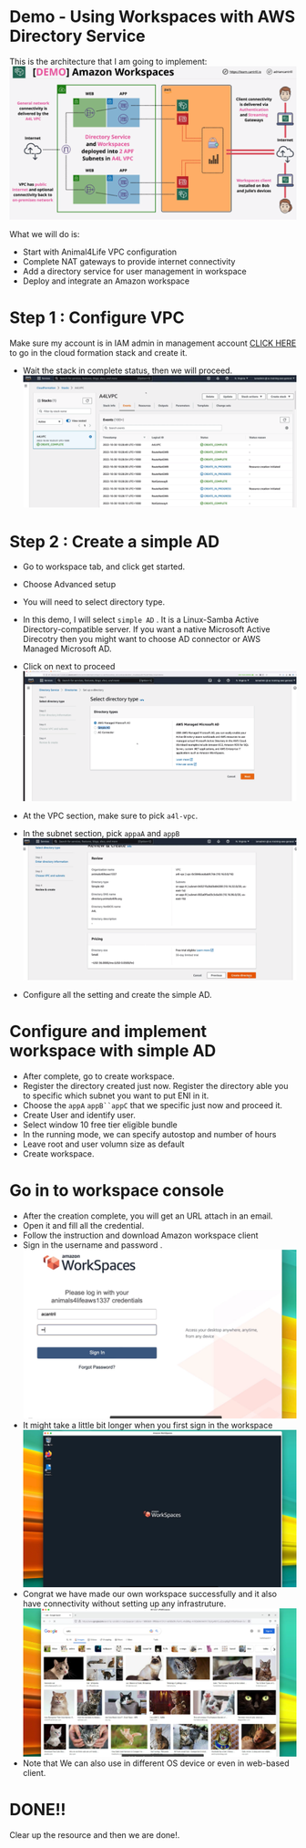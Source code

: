 # Demo - Using Workspaces with AWS Directory Service

This is the architecture that I am going to implement:
![1 -PNG](https://github.com/yyhao0422/aws-project/blob/master/ADVANCED%20IDENTITIES%20%26%20FEDERATION/3-%20Using%20workspaces%20with%20an%20AWS%20Directory%20Service/images/1.png)

What we will do is:

- Start with Animal4Life VPC configuration
- Complete NAT gateways to provide internet connectivity
- Add a directory service for user management in workspace
- Deploy and integrate an Amazon workspace

# Step 1 : Configure VPC

Make sure my account is in IAM admin in management account 
[CLICK HERE](https://console.aws.amazon.com/cloudformation/home?region=us-east-1#/stacks/create/review?templateURL=https://learn-cantrill-labs.s3.amazonaws.com/awscoursedemos/0029-aws-mixed-workspaces-simple-demo/vpc_with_natgw.yaml&stackName=A4LVPC) to go in the cloud formation stack and create it.
- Wait the stack in complete status, then we will proceed. 
![2 -PNG](https://github.com/yyhao0422/aws-project/blob/master/ADVANCED%20IDENTITIES%20%26%20FEDERATION/3-%20Using%20workspaces%20with%20an%20AWS%20Directory%20Service/images/2.png)

# Step 2 : Create a simple AD

- Go to workspace tab, and click get started.
- Choose Advanced setup
- You will need to select directory type.
- In this demo, I will select `simple AD` . It is a Linux-Samba Active Directory-compatible server. If you want a native Microsoft Active Direcotry then you might want to choose AD connector or AWS Managed Microsoft AD.
- Click on next to proceed
![3 -PNG](https://github.com/yyhao0422/aws-project/blob/master/ADVANCED%20IDENTITIES%20%26%20FEDERATION/3-%20Using%20workspaces%20with%20an%20AWS%20Directory%20Service/images/3.png)

- At the VPC section, make sure to pick `a4l-vpc`.
- In the subnet section, pick `appaA` and `appB`
![4 -PNG](https://github.com/yyhao0422/aws-project/blob/master/ADVANCED%20IDENTITIES%20%26%20FEDERATION/3-%20Using%20workspaces%20with%20an%20AWS%20Directory%20Service/images/4.png)

- Configure all the setting and create the simple AD.

# Configure and implement workspace with simple AD

- After complete, go to create workspace.
- Register the directory created just now. Register the directory able you to specific which subnet you want to put ENI in it.
- Choose the `appA` `appB``appC` that we specific just now and proceed it.
- Create User and identify user.
- Select window 10 free tier eligible bundle
- In the running mode, we can specify autostop and number of hours
- Leave root and user volumn size as default
- Create workspace.

# Go in to workspace console
- After the creation complete, you will get an URL attach in an email.
- Open it and fill all the credential.
- Follow the instruction and download Amazon workspace client
- Sign in the username and password .
![5 -PNG](https://github.com/yyhao0422/aws-project/blob/master/ADVANCED%20IDENTITIES%20%26%20FEDERATION/3-%20Using%20workspaces%20with%20an%20AWS%20Directory%20Service/images/5.png)
- It might take a little bit longer when you first sign in the workspace
![6- PNG](https://github.com/yyhao0422/aws-project/blob/master/ADVANCED%20IDENTITIES%20%26%20FEDERATION/3-%20Using%20workspaces%20with%20an%20AWS%20Directory%20Service/images/6.png)
- Congrat we have made our own workspace successfully and it also have connectivity without setting up any infrastruture.
![7- PNG](https://github.com/yyhao0422/aws-project/blob/master/ADVANCED%20IDENTITIES%20%26%20FEDERATION/3-%20Using%20workspaces%20with%20an%20AWS%20Directory%20Service/images/7.png)
- Note that We can also use in different OS device or even in web-based client.

# DONE!!
Clear up the resource and then we are done!.
